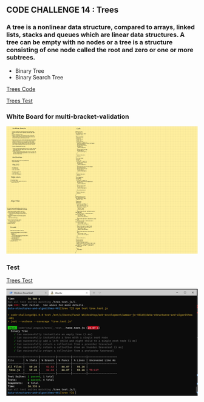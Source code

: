 ## **CODE CHALLENGE 14 : Trees**


### A tree is a nonlinear data structure, compared to arrays, linked lists, stacks and queues which are linear data structures. A tree can be empty with no nodes or a tree is a structure consisting of one node called the root and zero or one or more subtrees.

* Binary Tree 
* Binary Search Tree


[Trees Code](https://github.com/farahalwahaibi/data-structures-and-algorithms-401/blob/main/code-challenge14/tree/tree.js)

[Trees Test](https://github.com/farahalwahaibi/data-structures-and-algorithms-401/blob/main/code-challenge14/tree/__test__/tree.test.js)



### **White Board for multi-bracket-validation**

![white-board](2.png)


### **Test**

[Trees Test](https://github.com/farahalwahaibi/data-structures-and-algorithms-401/blob/main/code-challenge14/tree/__test__/tree.test.js)

![Trees Test](1.JPG)
